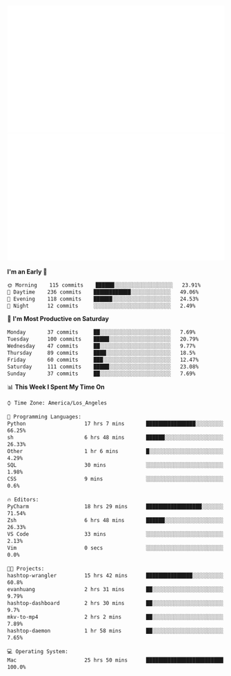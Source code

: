 <a href="https://github.com/jstrieb/github-stats">
 
![](https://github.com/evanhuang117/github-stats/blob/master/generated/overview.svg)
![](https://github.com/evanhuang117/github-stats/blob/master/generated/languages.svg)

</a>

<!--START_SECTION:waka-->
**I'm an Early 🐤** 

```text
🌞 Morning    115 commits    ██████░░░░░░░░░░░░░░░░░░░   23.91% 
🌆 Daytime    236 commits    ████████████░░░░░░░░░░░░░   49.06% 
🌃 Evening    118 commits    ██████░░░░░░░░░░░░░░░░░░░   24.53% 
🌙 Night      12 commits     ░░░░░░░░░░░░░░░░░░░░░░░░░   2.49%

```
📅 **I'm Most Productive on Saturday** 

```text
Monday       37 commits     ██░░░░░░░░░░░░░░░░░░░░░░░   7.69% 
Tuesday      100 commits    █████░░░░░░░░░░░░░░░░░░░░   20.79% 
Wednesday    47 commits     ██░░░░░░░░░░░░░░░░░░░░░░░   9.77% 
Thursday     89 commits     ████░░░░░░░░░░░░░░░░░░░░░   18.5% 
Friday       60 commits     ███░░░░░░░░░░░░░░░░░░░░░░   12.47% 
Saturday     111 commits    █████░░░░░░░░░░░░░░░░░░░░   23.08% 
Sunday       37 commits     ██░░░░░░░░░░░░░░░░░░░░░░░   7.69%

```


📊 **This Week I Spent My Time On** 

```text
⌚︎ Time Zone: America/Los_Angeles

💬 Programming Languages: 
Python                   17 hrs 7 mins       ████████████████░░░░░░░░░   66.25% 
sh                       6 hrs 48 mins       ██████░░░░░░░░░░░░░░░░░░░   26.33% 
Other                    1 hr 6 mins         █░░░░░░░░░░░░░░░░░░░░░░░░   4.29% 
SQL                      30 mins             ░░░░░░░░░░░░░░░░░░░░░░░░░   1.98% 
CSS                      9 mins              ░░░░░░░░░░░░░░░░░░░░░░░░░   0.6%

🔥 Editors: 
PyCharm                  18 hrs 29 mins      ██████████████████░░░░░░░   71.54% 
Zsh                      6 hrs 48 mins       ██████░░░░░░░░░░░░░░░░░░░   26.33% 
VS Code                  33 mins             ░░░░░░░░░░░░░░░░░░░░░░░░░   2.13% 
Vim                      0 secs              ░░░░░░░░░░░░░░░░░░░░░░░░░   0.0%

🐱‍💻 Projects: 
hashtop-wrangler         15 hrs 42 mins      ███████████████░░░░░░░░░░   60.8% 
evanhuang                2 hrs 31 mins       ██░░░░░░░░░░░░░░░░░░░░░░░   9.79% 
hashtop-dashboard        2 hrs 30 mins       ██░░░░░░░░░░░░░░░░░░░░░░░   9.7% 
mkv-to-mp4               2 hrs 2 mins        ██░░░░░░░░░░░░░░░░░░░░░░░   7.89% 
hashtop-daemon           1 hr 58 mins        ██░░░░░░░░░░░░░░░░░░░░░░░   7.65%

💻 Operating System: 
Mac                      25 hrs 50 mins      █████████████████████████   100.0%

```


<!--END_SECTION:waka-->
